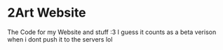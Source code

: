 # 2Art Website
The Code for my Website and stuff :3
I guess it counts as a beta verison when i dont push it to the servers lol
